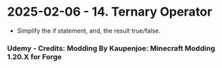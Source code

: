 # 2025-02-06 - 14. Ternary Operator
* Simplify the if statement, and, the result true/false. 

### Udemy - Credits: Modding By Kaupenjoe: Minecraft Modding 1.20.X for Forge
